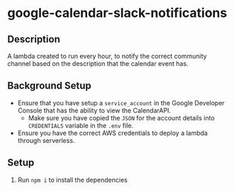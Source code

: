 # google-calendar-slack-notifications

## Description

A lambda created to run every hour, to notify the correct community channel based on the description that the calendar event has.

## Background Setup

- Ensure that you have setup a `service_account` in the Google Developer Console that has the ability to view the CalendarAPI.
  - Make sure you have copied the `JSON` for the account details into `CREDENTIALS` variable in the `.env` file.
- Ensure you have the correct AWS credentials to deploy a lambda through serverless.

## Setup

1. Run `npm i` to install the dependencies
